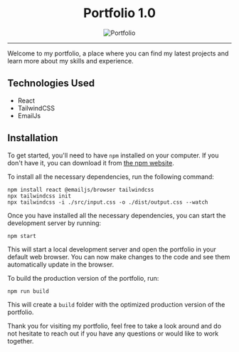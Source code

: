<h1 align="center">Portfolio 1.0</h1>
<p align="center">
  <img src="https://via.placeholder.com/150" alt="Portfolio" />
</p>

---

Welcome to my portfolio, a place where you can find my latest projects and learn more about my skills and experience.

## Technologies Used
- React
- TailwindCSS
- EmailJs

## Installation
To get started, you'll need to have `npm` installed on your computer. If you don't have it, you can download it from [the npm website](https://www.npmjs.com/).

To install all the necessary dependencies, run the following command:

```
npm install react @emailjs/browser tailwindcss
npx tailwindcss init
npx tailwindcss -i ./src/input.css -o ./dist/output.css --watch
```

Once you have installed all the necessary dependencies, you can start the development server by running:

```
npm start
```

This will start a local development server and open the portfolio in your default web browser. You can now make changes to the code and see them automatically update in the browser.

To build the production version of the portfolio, run:

```
npm run build
```

This will create a `build` folder with the optimized production version of the portfolio.

Thank you for visiting my portfolio, feel free to take a look around and do not hesitate to reach out if you have any questions or would like to work together.
